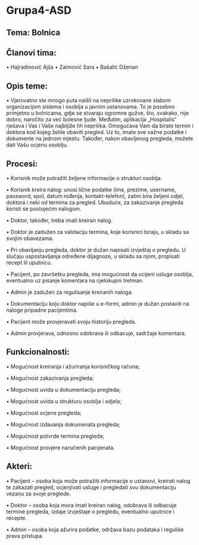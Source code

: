 # Grupa4-ASD

## Tema: Bolnica


## Članovi tima:

  •	Hajradinović Ajša
  •	Zaimović Sara
  •	Bašalić Dženan
  

## Opis teme:

  •	Vjerovatno ste mnogo puta naišli na neprilike uzrokovane slabom organizacijom sistema i osoblja u javnim ustanovama. To je posebno primjetno u bolnicama, gdje se stvaraju ogromne gužve, što, svakako, nije dobro, naročito za već bolesne ljude. Međutim, aplikacija „Hospitalis“ rješava i Vas i Vaše najbljiže tih neprilika. Omogućava Vam da birate termin i doktora kod kojeg želite obaviti pregled. Uz to, imate sve važne podatke i dokumente na jednom mjestu. Također, nakon obavljenog pregleda, možete dati Vašu ocjenu osoblju.
  
  
## Procesi: 

  •	Korisnik može potražiti željene informacije o strukturi osoblja. 
  
  •	Korisnik kreira nalog: unosi lične podatke (ime, prezime, username, password, spol, datum rođenja, kontakt-telefon), zatim bira željeni odjel, doktora i neki od termina za pregled. Ubuduće, za zakazivanje pregleda koristi se postojećim nalogom.
  
  •	Doktor, također, treba imati kreiran nalog.
  
  •	Doktor je zadužen za validaciju termina, koje korisnici biraju, u skladu sa svojim obavezama.
  
  •	Pri obavljanju pregleda, doktor je dužan napisati izvještaj o pregledu. U slučaju uspostavljanja određene dijagnoze, u skladu sa njom, propisati recept ili uputnicu. 
  
  •	Pacijent, po završetku pregleda, ima mogućnost da ocijeni usluge osoblja, eventualno uz pisanje komentara na cjelokupni tretman.
  
  •	Admin je zadužen za regulisanje kreiranih naloga.
  
  •	Dokumentaciju koju doktor napiše u e-formi, admin je dužan postaviti na naloge pripadne pacijentima.
  
  •	Pacijent može provjeravati svoju historiju pregleda.
  
  •	Admin provjerava, odnosno odobrava ili odbacuje, sadržaje komentara.
  
  
## Funkcionalnosti:
  
  •	Mogućnost kreiranja i ažuriranja korisničkog računa;
  
  •	Mogućnost zakazivanja pregleda;
  
  •	Mogućnost uvida u dokumentaciju pregleda;
  
  •	Mogućnost uvida u strukturu osoblja i odjela;
  
  •	Mogućnost ocjene pregleda;
  
  •	Mogućnost izdavanja dokumenata pregleda;
  
  •	Mogućnost potvrde termina pregleda;
  
  •	Mogućnost provjere naručenih pacijenata.

  
## Akteri:

  •	Pacijent – osoba koja može potražiti informacije o ustanovi, kreirati nalog te zakazati pregled, ocjenjivati usluge i pregledati svu dokumentaciju vezanu za svoje preglede.
  
  •	Doktor – osoba koja mora imati kreiran nalog, odobrava ili odbacuje termine pregleda, izdaje izvještaje o pregledu, eventualno uputnice i recepte.
  
  •	Admin – osoba koja ažurira podatke, održava bazu podataka i reguliše prava pristupa.
